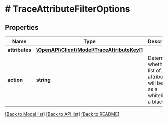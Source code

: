 # # TraceAttributeFilterOptions

## Properties

Name | Type | Description | Notes
------------ | ------------- | ------------- | -------------
**attributes** | [**\OpenAPI\Client\Model\TraceAttributeKey[]**](TraceAttributeKey.md) |  |
**action** | **string** | Determines whether the list of attributes will be used as a whitelist or a blacklist. |

[[Back to Model list]](../../README.md#models) [[Back to API list]](../../README.md#endpoints) [[Back to README]](../../README.md)
